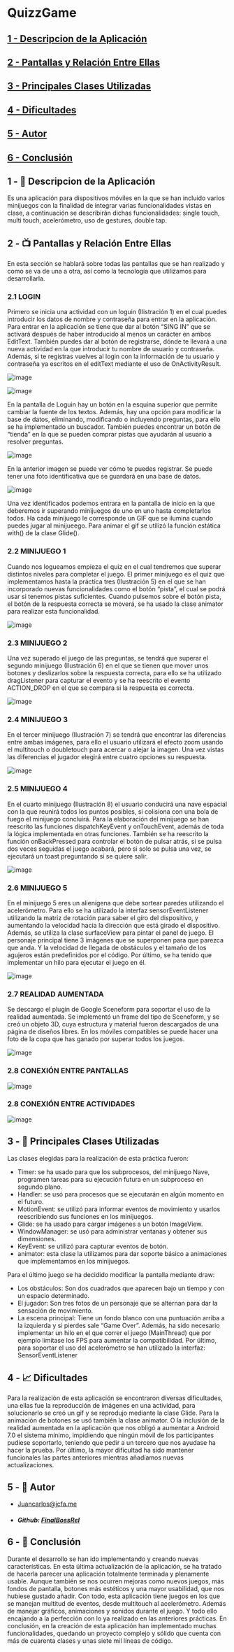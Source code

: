 # QuizzGame

## [1 - Descripcion de la Aplicación](#Descripcion)
## [2 - Pantallas y Relación Entre Ellas](#Pantallas)
## [3 - Principales Clases Utilizadas](#Clases)
## [4 - Dificultades](#Dificultades)
## [5 - Autor](#Autor)
## [6 - Conclusión](#Conclusión)

## 1 - :page_with_curl: Descripcion de la Aplicación <a name="Descripcion">
Es una aplicación para dispositivos móviles en la que se han incluido varios minijuegos con la finalidad de integrar varias funcionalidades vistas 
en clase, a continuación se describirán dichas funcionalidades: single touch, multi touch, acelerómetro, uso de gestures, double tap.

## 2 - :tv: Pantallas y Relación Entre Ellas <a name="Pantallas">
En esta sección se hablará sobre todas las pantallas que se han realizado y como se va de una a otra, así como la tecnología que utilizamos para 
desarrollarla.
### 2.1 LOGIN
  Primero se inicia una actividad con un loguin (Ilistración 1) en el cual puedes introducir los datos de nombre y contraseña para entrar en la 
  aplicación. Para entrar en la aplicación se tiene que dar al botón “SING IN” que se activará después de haber introducido al menos un carácter 
  en ambos EditText. También puedes dar al botón de registrarse, dónde te llevará a una nueva actividad en la que introducir tu nombre de usuario y 
  contraseña. Además, si te registras vuelves al login con la información de tu usuario y contraseña ya escritos en el editText mediante el uso de 
  OnActivityResult.
  
  ![image](https://user-images.githubusercontent.com/63256402/202596418-43d32a4e-aa9e-4a95-9994-60b892a09a19.png)
  
  ![image](https://user-images.githubusercontent.com/63256402/202596653-866ecec9-6ba7-4a66-93b6-c4e4455e966c.png)
  
  En la pantalla de Loguin hay un botón en la esquina superior que permite cambiar la fuente de los textos. Además, hay una opción para modificar la 
  base de datos, eliminando, modificando o incluyendo preguntas, para ello se ha implementado un buscador. También puedes encontrar un botón de “tienda” 
  en la que se pueden comprar pistas que ayudarán al usuario a resolver preguntas.
  
  ![image](https://user-images.githubusercontent.com/63256402/202596883-1c1d0acf-0b59-4682-87de-2b75ab8310d3.png)
  
  En la anterior imagen se puede ver cómo te puedes registrar. Se puede tener una foto identificativa que se guardará en una base de datos.
  
  ![image](https://user-images.githubusercontent.com/63256402/202597050-697e3445-f1e4-4927-90fa-19d344e2c22d.png)
  
  Una vez identificados podemos entrara en la pantalla de inicio en la que deberemos ir superando minijuegos de uno en uno hasta completarlos todos. 
  Ha cada minijuego le corresponde un GIF que se ilumina cuando puedes jugar al minijueego. Para animar el gif se utilizó la función estática with() 
  de la clase Glide().
  
### 2.2 MINIJUEGO 1
  Cuando nos logueamos empieza el quiz en el cual tendremos que superar distintos niveles para completar el juego. El primer minijuego es el quiz que 
  implementamos hasta la práctica tres (Ilustración 5) en el que se han incorporado nuevas funcionalidades como el botón “pista”, el cual se podrá usar 
  si tenemos pistas suficientes. Cuando pulsemos sobre el botón pista, el botón de la respuesta correcta se moverá, se ha usado la clase animator para 
  realizar esta funcionalidad.
  
  ![image](https://user-images.githubusercontent.com/63256402/202597186-9ccd980b-c774-46b1-9370-1499c4d4b5a4.png)
  
### 2.3 MINIJUEGO 2

  Una vez superado el juego de las preguntas, se tendrá que superar el segundo minijuego (Ilustración 6) en el que se tienen que mover unos botones y 
  deslizarlos sobre la respuesta correcta, para ello se ha utilizado dragListener para capturar el evento y se ha reescrito el evento ACTION_DROP en 
  el que se compara si la respuesta es correcta.
  
  ![image](https://user-images.githubusercontent.com/63256402/202597275-88a6850f-8422-46a9-8c1d-5a7368045cc1.png)
  
### 2.4 MINIJUEGO 3

  En el tercer minijuego (Ilustración 7) se tendrá que encontrar las diferencias entre ambas imágenes, para ello el usuario utilizará el efecto zoom usando 
  el multitouch o doubletouch para acercar o alejar la imagen. Una vez vistas las diferencias el jugador elegirá entre cuatro opciones su respuesta.
  
  ![image](https://user-images.githubusercontent.com/63256402/202597370-b57b8ce9-6022-49ef-8b37-648738c4a1a9.png)
  
### 2.5 MINIJUEGO 4

  En el cuarto minijuego (Ilustración 8) el usuario conducirá una nave espacial con la que reunirá todos los puntos posibles, si colisiona con una bola de 
  fuego el minijuego concluirá. Para la elaboración del minijuego se han reescrito las funciones dispatchKeyEvent y onTouchEvent, además de toda la lógica 
  implementada en otras funciones. También se ha reescrito la función onBackPressed para controlar el botón de pulsar atrás, si se pulsa dos veces seguidas 
  el juego acabará, pero si solo se pulsa una vez, se ejecutará un toast preguntando si se quiere salir.
  
  ![image](https://user-images.githubusercontent.com/63256402/202597466-97669406-73a6-4f5f-a984-9a62c4585528.png)
  
### 2.6 MINIJUEGO 5

  En el minijuego 5 eres un alienígena que debe sortear paredes utilizando el acelerómetro. Para ello se ha utilizado la interfaz sensorEventListener utilizando 
  la matriz de rotación para saber el giro del dispositivo, y aumentando la velocidad hacia la dirección que está girado el dispositivo. Además, se utiliza la 
  clase surfaceView para pintar el panel de juego. El personaje principal tiene 3 imágenes que se superponen para que parezca que anda. Y la velocidad de llegada 
  de obstáculos y el tamaño de los agujeros están predefinidos por el código. Por último, se ha tenido que implementar un hilo para ejecutar el juego en él.
  
  ![image](https://user-images.githubusercontent.com/63256402/202597591-e615c736-37f5-45e5-a528-1468c321a0d8.png)
  
### 2.7 REALIDAD AUMENTADA

  Se descargo el plugin de Google Sceneform para soportar el uso de la realidad aumentada. Se implementó un frame del tipo de Sceneform, y se creó un objeto 3D, cuya 
  estructura y material fueron descargados de una página de diseños libres. En los móviles compatibles se puede hacer una foto de la copa que has ganado por superar 
  todos los juegos.
  
  ![image](https://user-images.githubusercontent.com/63256402/202597670-5fbb1e7a-a09c-40d7-bbf5-1c600aa058e9.png)
  
### 2.8 CONEXIÓN ENTRE PANTALLAS
  
  ![image](https://user-images.githubusercontent.com/63256402/202597712-5e1878c7-7609-42fe-8eab-fcfc774aafbb.png)
  
### 2.8 CONEXIÓN ENTRE ACTIVIDADES
  
  ![image](https://user-images.githubusercontent.com/63256402/202597775-0e91b04d-742e-44f7-b530-4bf07c89ef88.png)

## 3 - :open_file_folder: Principales Clases Utilizadas <a name="Clases">

  Las clases elegidas para la realización de esta práctica fueron:
  - Timer: se ha usado para que los subprocesos, del minijuego Nave, programen tareas para su ejecución futura en un subproceso en segundo plano.
  - Handler: se usó para procesos que se ejecutarán en algún momento en el futuro.
  - MotionEvent: se utilizó para informar eventos de movimiento y usarlos reescribiendo sus funciones en los minijuegos.
  - Glide: se ha usado para cargar imágenes a un botón ImageView.
  - WindowManager: se usó para administrar ventanas y obtener sus dimensiones.
  - KeyEvent: se utilizó para capturar eventos de botón.
  - animator: esta clase la utilizamos para dar soporte básico a animaciones que implementamos en los minijuegos.
  
  Para el último juego se ha decidido modificar la pantalla mediante draw:
  
  - Los obstáculos: Son dos cuadrados que aparecen bajo un tiempo y con un espacio determinado.
  - El jugador: Son tres fotos de un personaje que se alternan para dar la sensación de movimiento.
  - La escena principal: Tiene un fondo blanco con una puntuación arriba a la izquierda y si pierdes sale “Game Over”.
  Además, ha sido necesario implementar un hilo en el que correr el juego (MainThread) que por ejemplo limitase los FPS para aumentar la compatibilidad.
  Por último, para soportar el uso del acelerómetro se han utilizado la interfaz: SensorEventListener
  
## 4 - :chart_with_upwards_trend: Dificultades <a name="Dificultades">

  Para la realización de esta aplicación se encontraron diversas dificultades, una ellas fue la reproducción de imágenes en una actividad, para solucionarlo 
  se creó un gif y se reprodujo mediante la clase Glide. Para la animación de botones se usó también la clase animator. O la inclusión de la realidad aumentada 
  en la aplicación que nos obligó a aumentar a Android 7.0 el sistema mínimo, impidiendo que ningún móvil de los participantes pudiese soportarlo, teniendo que 
  pedir a un tercero que nos ayudase ha hacer la prueba. Por último, la mayor dificultad ha sido mantener funcionales las partes anteriores mientras añadíamos 
  nuevas actualizaciones.
  
## 5 - :running: Autor <a name="Autor">
  - Juancarlos@jcfa.me
  - ##### Github: [FinalBossRel](https://github.com/FinalBossRel)
  
## 6 - :speech_balloon: Conclusión <a name="Conclusión">

  Durante el desarrollo se han ido implementando y creando nuevas características. En esta última actualización de la aplicación, se ha tratado de hacerla 
  parecer una aplicación totalmente terminada y plenamente usable. Aunque también se nos ocurren mejoras como nuevos juegos, más fondos de pantalla, botones 
  más estéticos y una mayor usabilidad, que nos hubiese gustado añadir. Con todo, esta aplicación tiene juegos en los que se manejan multitud de eventos, desde
  multitouch al acelerómetro. Además de manejar gráficos, animaciones y sonidos durante el juego. Y todo ello encajando a la perfección con lo ya realizado en 
  las anteriores prácticas.
  En conclusión, en la creación de esta aplicación han implementado muchas funcionalidades, quedando un proyecto complejo y sólido que cuenta con más de 
  cuarenta clases y unas siete mil líneas de código.
